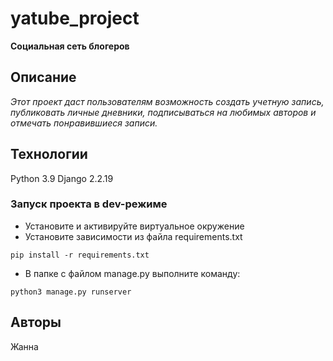 # yatube_project
**Социальная сеть блогеров**
## Описание
*Этот проект даст пользователям возможность создать учетную запись, публиковать личные дневники, подписываться на любимых авторов и отмечать понравившиеся записи.*
## Технологии
Python 3.9
Django 2.2.19
### Запуск проекта в dev-режиме
- Установите и активируйте виртуальное окружение
- Установите зависимости из файла requirements.txt
```
pip install -r requirements.txt
``` 
- В папке с файлом manage.py выполните команду:
```
python3 manage.py runserver
```
## Авторы
Жанна